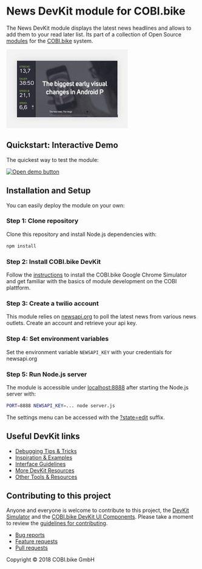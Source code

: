 # News DevKit module for COBI.bike

The News DevKit module displays the latest news headlines and allows to add them to your read later list.
Its part of a collection of Open Source [modules](https://cobi.bike/devkit) for the [COBI.bike](https://cobi.bike) system.

![COBI.bike News App](screenshot.jpeg)

## Quickstart: Interactive Demo

The quickest way to test the module:

[<img src="https://cdn.cobi.bike/static/devkit-assets/github/open_demo_button.png" width="170px" alt="Open demo button">](https://glitch.com/edit/#!/import/github/cobi-bike/Module-News)

## Installation and Setup

You can easily deploy the module on your own:

### Step 1: Clone repository

Clone this repository and install Node.js dependencies with:

``` bash
npm install
```  

### Step 2: Install COBI.bike DevKit

Follow the [instructions](https://github.com/cobi-bike/DevKit#-test-your-module) to install the COBI.bike Google Chrome Simulator and get familiar with the basics of module development on the COBI plattform.


### Step 3: Create a twilio account

This module relies on [newsapi.org](https://newsapi.org/register) to poll the latest news from various news outlets. Create an account and retrieve your api key.

### Step 4: Set environment variables

Set the environment variable `NEWSAPI_KEY` with your credentials for newsapi.org


### Step 5: Run Node.js server

The module is accessible under [localhost:8888](http://localhost:8888/) after starting the Node.js server with:
``` bash
PORT=8888 NEWSAPI_KEY=... node server.js
```  
The settings menu can be accessed with the [?state=edit](http://localhost:8888/?state=edit) suffix.


## Useful DevKit links

* [Debugging Tips & Tricks](https://github.com/cobi-bike/DevKit#debugging-tips--tricks)
* [Inspiration & Examples](https://github.com/cobi-bike/DevKit#inspiration--examples)
* [Interface Guidelines](https://github.com/cobi-bike/DevKit#interface-guidelines)
* [More DevKit Resources](https://github.com/cobi-bike/DevKit#inspiration--examples)
* [Other Tools & Resources](https://github.com/cobi-bike/DevKit#other-tools--resources)


## Contributing to this project

Anyone and everyone is welcome to contribute to this project, the [DevKit Simulator](https://github.com/cobi-bike/DevKit-Simulator) and the [COBI.bike DevKit UI Components](https://github.com/cobi-bike/DevKit-UI). Please take a moment to review the [guidelines for contributing](https://github.com/cobi-bike/DevKit/blob/master/CONTRIBUTING.md).

* [Bug reports](https://github.com/cobi-bike/DevKit/blob/master/CONTRIBUTING.md#bugs)
* [Feature requests](https://github.com/cobi-bike/DevKit/blob/master/CONTRIBUTING.md#features)
* [Pull requests](https://github.com/cobi-bike/DevKit/blob/master/CONTRIBUTING.md#pull-requests)

Copyright © 2018 COBI.bike GmbH